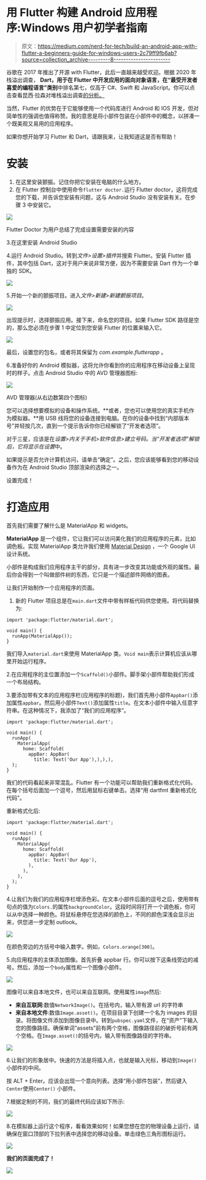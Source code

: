 # 用 Flutter 构建 Android 应用程序:Windows 用户初学者指南

> 原文：<https://medium.com/nerd-for-tech/build-an-android-app-with-flutter-a-beginners-guide-for-windows-users-2c79ff9fb6ab?source=collection_archive---------8----------------------->

谷歌在 2017 年推出了开源 with Flutter，此后一直越来越受欢迎。根据 2020 年栈溢出调查， **Dart，用于在 Flutter 中开发应用的面向对象语言，在“最受开发者喜爱的编程语言”类别**中排名第七，仅高于 C#、Swift 和 JavaScript。你可以点击查看昆西·拉森对堆栈溢出调查[的分析。](https://www.freecodecamp.org/news/stack-overflow-developer-survey-2020-programming-language-framework-salary-data/)

当然，Flutter 的优势在于它能够使用一个代码库进行 Android 和 IOS 开发，但对简单性的强调也值得称赞。我的意思是将小部件包装在小部件中的概念，以拼凑一个既美观又易用的应用程序。

如果你想开始学习 Flutter 和 Dart，请跟我来，让我知道这是否有帮助！

# **安装**

1.  在这里安装颤振。记住你把它安装在电脑的什么地方。
2.  在 Flutter 控制台中使用命令`flutter doctor.`运行 Flutter doctor，这将完成您的下载，并告诉您安装有问题，这与 Android Studio 没有安装有关。在步骤 3 中安装它。

![](img/08a426ede9e0dfbdfc22087989e6e4d2.png)

Flutter Doctor 为用户总结了完成设置需要安装的内容

3.在这里安装 Android Studio

4.运行 Android Studio。转到*文件>设置>插件*并搜索 Flutter。安装 Flutter 插件，其中包括 Dart，这对于用户来说非常方便，因为不需要安装 Dart 作为一个单独的 SDK。

![](img/9a07887ae15f79f2a0284a6e6a555b93.png)

5.开始一个新的颤振项目。进入*文件>新建>新建颤振项目*。

![](img/6934e47d6dd155ae977ac4e5e5f47724.png)

出现提示时，选择颤振应用。接下来，命名您的项目。如果 Flutter SDK 路径是空的，那么您必须在步骤 1 中定位到您安装 Flutter 的位置来输入它。

![](img/40776936d2a7401a1a2056b93aa14379.png)

最后，设置您的包名，或者将其保留为 *com.example.flutterapp* 。

6.准备好你的 Android 模拟器，这将允许你看到你的应用程序在移动设备上呈现时的样子。点击 Android Studio 中的 AVD 管理器图标:

![](img/e3a7ad167b8ee7de0e918db727f169a7.png)

AVD 管理器(从右边数第四个图标)

您可以选择想要模拟的设备和操作系统。**或者，您也可以使用您的真实手机作为模拟器。**用 USB 线将您的设备连接到电脑。在你的设备中找到“内部版本号”并轻按几次，直到一个提示告诉你你已经解锁了“开发者选项”。

对于三星，应该是在*设置>内关于手机>软件信息>建立号码。*当“开发者选项”解锁后，它将显示在*设置*中。

如果提示是否允许计算机访问，请单击“确定”。之后，您应该能够看到您的移动设备作为在 Android Studio 顶部渲染的选择之一。

设置完成！

# **打造应用**

首先我们需要了解什么是 MaterialApp 和 widgets。

**MaterialApp** 是一个组件，它让我们可以访问美化我们的应用程序的元素，比如调色板。实现 MaterialApp 类允许我们使用 [Material Design](https://material.io/design) ，一个 Google UI 设计系统。

小部件是构成我们应用程序主干的部分，具有进一步改变其功能或外观的属性。最后你会得到一个叫做部件树的东西，它只是一个描述部件网络的图表。

让我们开始制作一个应用程序的页面。

1.  新的 Flutter 项目总是在`main.dart`文件中带有样板代码供您使用。将代码替换为:

```
import 'package:flutter/material.dart';

void main() {
  runApp(MaterialApp());
}
```

我们导入`material.dart`来使用 MaterialApp 类。`Void main`表示计算机应该从哪里开始运行程序。

2.在应用程序的主位置添加一个`Scaffold()`小部件。脚手架小部件帮助我们形成一个布局结构。

3.要添加带有文本的应用程序栏(应用程序的标题)，我们首先用小部件`Appbar()`添加属性`appbar`。然后用小部件`Text()`添加属性`title`。在文本小部件中输入任意字符串。在这种情况下，我添加了“我们的应用程序”。

```
import 'package:flutter/material.dart';

void main() {
  runApp(
    MaterialApp(
      home: Scaffold(
        appBar: AppBar(
          title: Text('Our App'),),),),
  );
}
```

我们的代码看起来非常混乱。Flutter 有一个功能可以帮助我们重新格式化代码。在每个括号后面加一个逗号，然后用鼠标右键单击。选择“用 dartfmt 重新格式化代码”。

重新格式化后:

```
import 'package:flutter/material.dart';

void main() {
  runApp(
    MaterialApp(
      home: Scaffold(
        appBar: AppBar(
          title: Text('Our App'),
        ),
      ),
    ),
  );
}
```

4.让我们为我们的应用程序栏增添色彩。在文本小部件后面的逗号之后，使用带有句点的值为`Colors.`的属性`backgroundColor`。这段时间将打开一个调色板，你可以从中选择一种颜色。将鼠标悬停在您选择的颜色上，不同的颜色深浅会显示出来，供您进一步定制 outlook。

![](img/1f7b1c1e83bb574545ab8c1af201d3b2.png)

在颜色旁边的方括号中输入数字。例如，`Colors.orange[300]`。

5.向应用程序的主体添加图像。首先折叠 appbar 行。你可以按下这条线旁边的减号。然后，添加一个`body`属性和一个图像小部件。

![](img/7bf1c7ad07e90499765d39e35a9b497d.png)

图像可以来自本地文件，也可以来自互联网。使用属性`image`然后:

*   **来自互联网**:数值`NetworkImage()`。在括号内，输入带有源 url 的字符串
*   **来自本地文件**:数值`Image.asset()`。在项目目录下创建一个名为 images 的目录。将图像文件添加到图像目录中。转到`pubspec.yaml`文件，在“资产”下输入您的图像路径。确保单词“assets”前有两个空格，图像路径前的破折号前有两个空格。在`Image.asset()`的括号内，输入带有图像路径的字符串。

![](img/6cccc01ca07bd9a649a1bdc79c23b726.png)

6.让我们的形象居中。快速的方法是将插入点，也就是输入光标，移动到`Image()`小部件的中间。

按 ALT + Enter。应该会出现一个意向列表。选择“用小部件包装”，然后键入`Center`使用`Center()` 小部件。

7.根据定制的不同，我们的最终代码应该如下所示:

![](img/7f349ed3391a6a0386328f6270e8bc54.png)

8.在模拟器上运行这个程序，看看效果如何！如果您想在您的物理设备上运行，请确保在窗口顶部的下拉列表中选择您的移动设备。单击绿色三角形图标运行。

![](img/2e9836236550103efda0d7ca0fcbfbb3.png)

**我们的页面完成了！**

![](img/fae882d560c5164d9673c29e5211e8ec.png)
